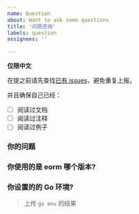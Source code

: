 ```yaml
---
name: Question
about: Want to ask some questions
title: '问题咨询'
labels: question
assignees: ''

---
```


**仅限中文**

在提之前请先查找[已有 issues](https://github.com/gotomicro/eorm/issues)，避免重复上报。

并且确保自己已经：
- [ ] 阅读过文档
- [ ] 阅读过注释
- [ ] 阅读过例子

### 你的问题

### 你使用的是 eorm 哪个版本?

### 你设置的的 Go 环境?
> 上传 `go env` 的结果
